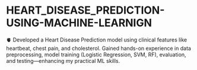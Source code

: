 # HEART_DISEASE_PREDICTION-USING-MACHINE-LEARNIGN
🫀 Developed a Heart Disease Prediction model using clinical features like heartbeat, chest pain, and cholesterol. Gained hands-on experience in data preprocessing, model training (Logistic Regression, SVM, RF), evaluation, and testing—enhancing my practical ML skills.
